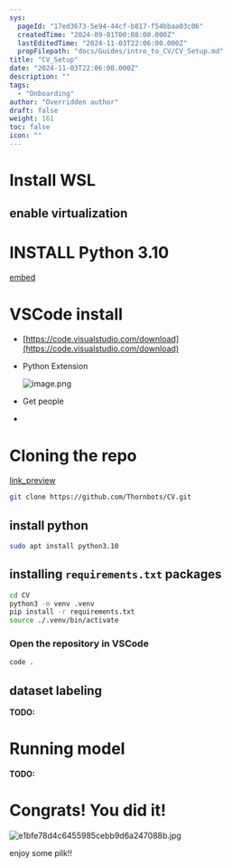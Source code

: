 ```yaml
---
sys:
  pageId: "17ed3673-5e94-44cf-b817-f54bbaa03c06"
  createdTime: "2024-09-01T00:08:00.000Z"
  lastEditedTime: "2024-11-03T22:06:00.000Z"
  propFilepath: "docs/Guides/intro_to_CV/CV_Setup.md"
title: "CV_Setup"
date: "2024-11-03T22:06:00.000Z"
description: ""
tags:
  - "Onboarding"
author: "Overridden author"
draft: false
weight: 161
toc: false
icon: ""
---
```


# Install WSL

## enable virtualization

# INSTALL Python 3.10

[embed](https://www.rose-hulman.edu/class/csse/csse132/2425a/labs/prelab1-wsl2.html)

# VSCode install

- [https://code.visualstudio.com/download](https://code.visualstudio.com/download)
- Python Extension

	![image.png](https://prod-files-secure.s3.us-west-2.amazonaws.com/d518164a-d88e-44d1-a4ee-3adb3bd8bce0/d82b6650-a5e4-4d3c-b8c9-93d817dae00e/image.png?X-Amz-Algorithm=AWS4-HMAC-SHA256&X-Amz-Content-Sha256=UNSIGNED-PAYLOAD&X-Amz-Credential=ASIAZI2LB466TTR42BFW%2F20250423%2Fus-west-2%2Fs3%2Faws4_request&X-Amz-Date=20250423T161056Z&X-Amz-Expires=3600&X-Amz-Security-Token=IQoJb3JpZ2luX2VjEGcaCXVzLXdlc3QtMiJHMEUCIGrbOcLT8dIUFJXV7fSFqIuMqq0g1EAyARTTdrJomhV2AiEA32x3hiLSTstLmSsjzjEcalSsdQpTIzGJhJwm%2BK3Tr9wqiAQI8P%2F%2F%2F%2F%2F%2F%2F%2F%2F%2FARAAGgw2Mzc0MjMxODM4MDUiDLB1Taa2Yb4qezlJQircA0xOiR9UE0kL5sVTPqYINw9I3%2BGkobABjknfH8ZV34IkrJnCWoOnk74nvrMs3pWeL4372Xg3VtJbm7TGpiaNLSErjPZzU5lYSevLLXmJPBNbmsGaxqugIvO0Tc0nOQnTqruGorH2EF7xUFEtFOIJMCQ5EviiN2%2Fi3vdU8VjJHvTPfWlMFk8SWzc5F%2BosK4gHT%2FoBpP2bB1kqTtPb0Pl6HRaXkJtVuQglyiN%2BB0hpu7mC0tZMQf8yvG6NUEu4CiQFS49icK9zPQE8%2FGrP8iH0%2Ft7Bf41EEIBkrAfHf6%2FnZrbGhkAAAUbmzeKeCHic2WkgDzIcdZpUO34HerntHXAVmUpEoQOXxR4v5kdywndOd%2B4ED6EijwrxXlrOJ4DPER1WQjQtAD7s1hifFPm7bGXMlxnXt5a9nUkSsgqw2%2FNC735d5x5O4%2BqTggKrO%2BdAMR8Q3IE4O2c%2FewwDFGfb3Avtd4Dcdcl8zpjXod%2BoHhILRbF%2F0PPLYSUUwTbRJmvhp28fc4MijHA7XCvPATheMX2dr95DFSe8AGRUwwe9b3Xer0dBUuXoV9pQpTixpiQLCgVZ6saOBQ2tVW%2Fgmpf9UJXUqr2I3LO4bCi91hH2ZnqeNFAE7utJW7rV3fjpaHgQMNKIpMAGOqUBUN2TGdVBhL1VVMqykuPvxNWzgAuOYB%2BLnusJtGGOB64QO1qLAP5fLyLwvaTIb8q9RIID9ZYHBXZ4t4AmXAAvBJa1%2Fql1bE%2FLFX4lSGyJPJf1i3LP%2BlnzA0c2%2F2O450QQGm9zVXkIe4xvLW7anchAjX8yyjVLK6%2B85KLkXpurvYUiQO0mBQddOXRBPBBlW9Vakg4GXsFL4qRMxLuAhu4e8mc2f9oB&X-Amz-Signature=c8217900c203affb7a6488f8a624450098b0af5c920b7dc3e50371b78b55f809&X-Amz-SignedHeaders=host&x-id=GetObject)
- Get people
- 

# Cloning the repo

[link_preview](https://github.com/Thornbots/CV/)

```bash
git clone https://github.com/Thornbots/CV.git
```

## install python

```bash
sudo apt install python3.10
```

## installing `requirements.txt` packages

```bash
cd CV
python3 -m venv .venv
pip install -r requirements.txt
source ./.venv/bin/activate
```

### Open the repository in VSCode

```bash
code .
```

## dataset labeling  

**TODO:**

# Running model

**TODO:**

# Congrats! You did it!

![e1bfe78d4c6455985cebb9d6a247088b.jpg](https://prod-files-secure.s3.us-west-2.amazonaws.com/d518164a-d88e-44d1-a4ee-3adb3bd8bce0/7d1ce04e-65d6-40c8-814d-754280e9515a/e1bfe78d4c6455985cebb9d6a247088b.jpg?X-Amz-Algorithm=AWS4-HMAC-SHA256&X-Amz-Content-Sha256=UNSIGNED-PAYLOAD&X-Amz-Credential=ASIAZI2LB466457R22CB%2F20250423%2Fus-west-2%2Fs3%2Faws4_request&X-Amz-Date=20250423T161055Z&X-Amz-Expires=3600&X-Amz-Security-Token=IQoJb3JpZ2luX2VjEGgaCXVzLXdlc3QtMiJHMEUCIQCoBiyYFWxtIlwag7Zhvi5Nnw%2FUcAW%2BYlbyN1N6dTzkUwIgLB9TmU0tqa3HxpRofc%2Bb0F8652hH2RzqqSFqywNparcqiAQI8f%2F%2F%2F%2F%2F%2F%2F%2F%2F%2FARAAGgw2Mzc0MjMxODM4MDUiDOIHlKdqd3PFSjbJMyrcA7CncGVVEZrAMLMQg5v6cyNwsX%2FV8GXIt%2Fb%2B8qfX1vEWdGDdFvtCSENPf1%2FoQ22lbuKuWNZJRVc41HwYLU5P3XQHJ%2BSYCo07LlDSkHSqfy3DiNI0%2FAJQy5EhO%2FbVRv7Bf4pSbGFNAs%2FtmN2NcQSugmEqpRfhzX4hSab1VxyC3b2PK0mwWkjmbEDrsVX7XTv4YkoqhqI5QawuPsIxLpBtN9XoM9XaZwvBg2LlYnoN36Vv4D3XqPvjyeXO9DQGKKtorRSNLhCgdcCpe1Dsel15e3F7sW9aS%2FlufhUww24gi75t4Gq%2F1tZ5AwLddm%2BljBH2w%2FenSy2nsoHQHS2SUEG354GpC%2Bz96%2BkVy1TkeA2n6aX0BGlX%2BYbHbCnF86IVxVFYNm49b4QvD2E1%2BWt7PM2nI44VIBtI2yH5fqmNMUnq%2B8jcshqHIAwPF09wNwfMKj3Gfo0oLWLCXe6X8CuvQHf5UCS4QwP74ytC8NV0GitzRM7gz9pyS9Vs9pZU3RLoxyEts%2F0LhCQZRnzX6LBG1RyHjn0lNKystCtPOvqmHbt4QWhb5rQf6xO6VxdLzdmvx4PQMLcBfA0c%2BH%2Frs%2FogOhhexKu%2B1ECQqtcg8sWavon0BOrahu4wPosW3eApXopcMJWhpMAGOqUBeoXEYLxIHnJu1b5XoCJQmzQn7epOFl%2FNcuhIUm53F5GuKak6zLwNVSDFvdT9N4D9nRozYFOC5iCEspPktCpdnrPGCEQpJpVJfUDhKb3%2FYBhbo7XSDqfsL344tYbkOfUbGyp4SG%2B%2Bkf8aIsCW5pvalyXt9w4cMMmLwajljjcWW4x5u0fWH1vu9RrmXI3LuHjJ%2F7dwL29DnK9lW0OsGykQlH0QfjyT&X-Amz-Signature=7e62aa69e38386bfa94b9bbe533b4c20594a1e791effc3c898a5d9bbc4be8a9a&X-Amz-SignedHeaders=host&x-id=GetObject)

enjoy some pilk!!
